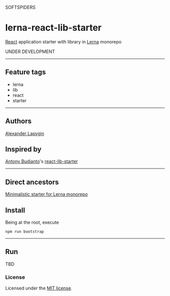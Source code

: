 SOFTSPIDERS

# lerna-react-lib-starter

[React](https://reactjs.org/) application starter with library in [Lerna](https://lerna.js.org/) monorepo

UNDER DEVELOPMENT

---

## Feature tags

- lerna
- lib
- react
- starter

---

## Authors

[Alexander Lapygin](https://github.com/AlexanderLapygin)

## Inspired by

[Antony Budianto](https://github.com/antonybudianto)'s [react-lib-starter](https://github.com/antonybudianto/react-lib-starter)

---

## Direct ancestors

[Minimalistic starter for Lerna monorepo](https://github.com/softspiders/lerna)


## Install

Being at the root, execute

```
npm run bootstrap
```

---

## Run

TBD

### License

Licensed under the [MIT license](./LICENSE). 

